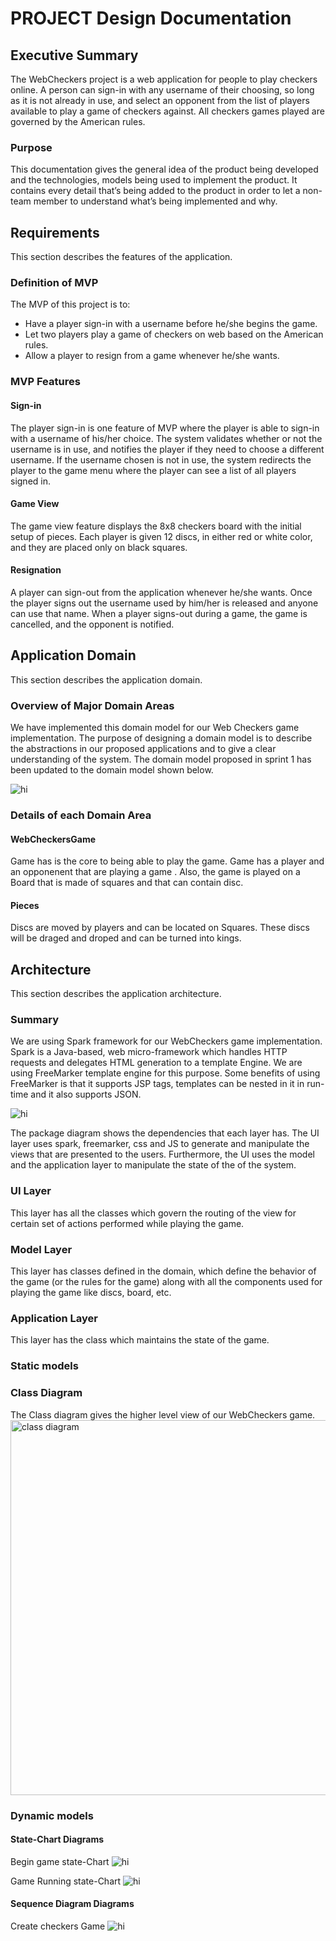 # PROJECT Design Documentation

## Executive Summary

The WebCheckers project is a web application for people to play checkers online. A person can sign-in with any username of their choosing, so long as it is not already in use, and select an opponent from the list of players available to play a game of checkers against. All checkers games played are governed by the American rules.

### Purpose
This documentation gives the general idea of the product being developed and the technologies, models being used to implement the product. It contains every detail that’s being added to the product in order to let a non-team member to understand what’s being implemented and why.

## Requirements

This section describes the features of the application.

### Definition of MVP
The MVP of this project is to:
- Have a player sign-in with a username before he/she begins the game.
- Let two players play a game of checkers on web based on the American rules.
- Allow a player to resign from a game whenever he/she wants.

### MVP Features

#### Sign-in
The player sign-in is one feature of MVP where the player is able to sign-in with a username of his/her choice. The system validates whether or not the username is in use, and notifies the player if they need to choose a different username. If the username chosen is not in use, the system redirects the player to the game menu where the player can see a list of all players signed in.

#### Game View
The game view feature displays the 8x8 checkers board with the initial setup of pieces. Each player is given 12 discs, in either red or white color, and they are placed only on black squares.

#### Resignation
A player can sign-out from the application whenever he/she wants. Once the player signs out the username used by him/her is released and anyone can use that name. When a player signs-out during a game, the game is cancelled, and the opponent is notified. 

## Application Domain

This section describes the application domain.

### Overview of Major Domain Areas
We have implemented this domain model for our Web Checkers game implementation. The purpose of designing a domain model is to describe the abstractions in our proposed applications and to give a clear understanding of the system. The domain model proposed in sprint 1 has been updated to the domain model shown below. 

<img src="https://image.prntscr.com/image/BQVgonBnSt_Trjw06kc8Aw.png" alt="hi" class="inline"/>

### Details of each Domain Area
#### WebCheckersGame
Game has is the core to being able to play the game. Game has a player and an opponenent that are playing a game . Also, the game is played on a Board that is made of squares and that can contain disc. 

#### Pieces
Discs are moved by players and can be located on Squares. These discs will be draged and droped and can be turned into kings.

## Architecture

This section describes the application architecture.

### Summary
We are using Spark framework for our WebCheckers game implementation. Spark is a Java-based, web micro-framework which handles HTTP requests and delegates HTML generation to a template Engine. We are using FreeMarker template engine for this purpose. Some benefits of using FreeMarker is that it supports JSP tags, templates can be nested in it in run-time and it also supports JSON.

<img src="https://image.prntscr.com/image/3SKdG2QeR_Sd3JQidgpKMA.png" alt="hi" class="inline"/>

The package diagram shows the dependencies that each layer has. The UI layer uses spark, freemarker, css and JS to generate and manipulate the views that are presented to the users. Furthermore, the UI uses the model and the application layer to manipulate the state of the of the system.

### UI Layer
This layer has all the classes which govern the routing of the view for certain set of actions performed while playing the game.


### Model Layer
This layer has classes defined in the domain, which define the behavior of the game (or the rules for the game) along with all the components used for playing the game like discs, board, etc.

### Application Layer
This layer has the class which maintains the state of the game.

### Static models
### Class Diagram
The Class diagram gives the higher level view of our WebCheckers game.
<img width="670" height="600" alt="class diagram" src="https://user-images.githubusercontent.com/32232788/32869370-9942ba8a-ca44-11e7-80c3-5a9a34b2ab6b.PNG" />

### Dynamic models
#### State-Chart Diagrams
Begin game state-Chart
<img src="https://image.prntscr.com/image/nbWnyXboQWyEfzTfUah6xQ.png" alt="hi" class="inline"/>

Game Running state-Chart
<img src="https://image.prntscr.com/image/y1dSp38lSiq-IW2IM9NRoA.png" alt="hi" class="inline"/>

#### Sequence Diagram Diagrams
Create checkers Game 
<img src="https://image.prntscr.com/image/t1IZTkzuTKCcbJKSmEANBA.png" alt="hi" class="inline"/>

